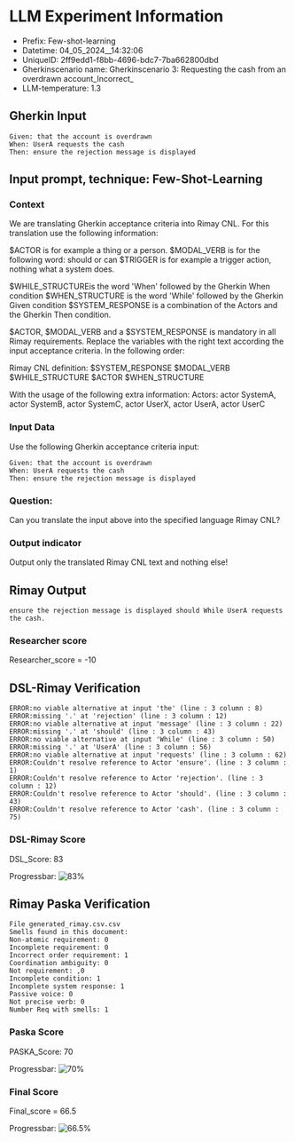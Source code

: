 

# LLM Experiment Information
* Prefix:   Few-shot-learning
* Datetime: 04_05_2024__14:32:06
* UniqueID: 2ff9edd1-f8bb-4696-bdc7-7ba662800dbd
* Gherkinscenario name: Gherkinscenario 3: Requesting the cash from an overdrawn account_Incorrect_
* LLM-temperature: 1.3

        

## Gherkin Input
```
Given: that the account is overdrawn
When: UserA requests the cash
Then: ensure the rejection message is displayed
```
    



## Input prompt, technique: Few-Shot-Learning


### Context
We are translating Gherkin acceptance criteria into Rimay CNL.
For this translation use the following information:

$ACTOR is for example a thing or a person.
$MODAL_VERB is for  the following word: should or can
$TRIGGER is for example a trigger action, nothing what a system does.

$WHILE_STRUCTUREis the word  'When' followed by the Gherkin When condition
$WHEN_STRUCTURE  is the word 'While' followed by the Gherkin Given condition 
$SYSTEM_RESPONSE is a combination of the Actors and the Gherkin Then condition.

$ACTOR, $MODAL_VERB and a $SYSTEM_RESPONSE is mandatory in all Rimay requirements.
Replace the variables with the right text according the input acceptance criteria.
In the following order: 

Rimay CNL definition: $SYSTEM_RESPONSE $MODAL_VERB $WHILE_STRUCTURE $ACTOR $WHEN_STRUCTURE

With the usage of the following extra information:
Actors: actor SystemA, actor SystemB, actor SystemC, actor UserX, actor UserA, actor UserC


        

### Input Data
Use the following Gherkin acceptance criteria input: 
```
Given: that the account is overdrawn
When: UserA requests the cash
Then: ensure the rejection message is displayed
```

### Question:
Can you translate the input above into the specified language Rimay CNL?

### Output indicator
Output only the translated Rimay CNL text and nothing else!


## Rimay Output
```
ensure the rejection message is displayed should While UserA requests the cash.
``` 
            

### Researcher score
Researcher_score = -10




## DSL-Rimay Verification
```
ERROR:no viable alternative at input 'the' (line : 3 column : 8)
ERROR:missing '.' at 'rejection' (line : 3 column : 12)
ERROR:no viable alternative at input 'message' (line : 3 column : 22)
ERROR:missing '.' at 'should' (line : 3 column : 43)
ERROR:no viable alternative at input 'While' (line : 3 column : 50)
ERROR:missing '.' at 'UserA' (line : 3 column : 56)
ERROR:no viable alternative at input 'requests' (line : 3 column : 62)
ERROR:Couldn't resolve reference to Actor 'ensure'. (line : 3 column : 1)
ERROR:Couldn't resolve reference to Actor 'rejection'. (line : 3 column : 12)
ERROR:Couldn't resolve reference to Actor 'should'. (line : 3 column : 43)
ERROR:Couldn't resolve reference to Actor 'cash'. (line : 3 column : 75)

```
### DSL-Rimay Score
DSL_Score: 83

Progressbar: ![83%](https://progress-bar.dev/83)

            


## Rimay Paska Verification
```
File generated_rimay.csv.csv
Smells found in this document: 
Non-atomic requirement: 0
Incomplete requirement: 0
Incorrect order requirement: 1
Coordination ambiguity: 0
Not requirement: ,0
Incomplete condition: 1
Incomplete system response: 1
Passive voice: 0
Not precise verb: 0
Number Req with smells: 1

```
### Paska Score
PASKA_Score: 70

Progressbar: ![70%](https://progress-bar.dev/70)

            

### Final Score
Final_score = 66.5

Progressbar: ![66.5%](https://progress-bar.dev/66.5)


